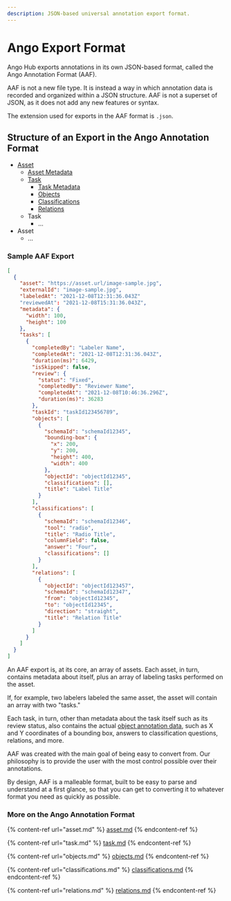 ```yaml
---
description: JSON-based universal annotation export format.
---
```


# Ango Export Format

Ango Hub exports annotations in its own JSON-based format, called the Ango Annotation Format (AAF).

AAF is not a new file type. It is instead a way in which annotation data is recorded and organized within a JSON structure. AAF is not a superset of JSON, as it does not add any new features or syntax.&#x20;

The extension used for exports in the AAF format is `.json`.

## Structure of an Export in the Ango Annotation Format

* [Asset](asset.md)
  * [Asset Metadata](asset.md#asset-object-fields)
  * [Task](task.md)
    * [Task Metadata](task.md#task-object-fields)
    * [Objects](objects.md)
    * [Classifications](classifications.md)
    * [Relations](relations.md)
  * Task
    * ...
* Asset
  * ...

### Sample AAF Export

```json
[
  {
    "asset": "https://asset.url/image-sample.jpg",
    "externalId": "image-sample.jpg",
    "labeledAt": "2021-12-08T12:31:36.043Z"
    "reviewedAt": "2021-12-08T15:31:36.043Z",
    "metadata": {
      "width": 100,
      "height": 100
    },
    "tasks": [
      {
        "completedBy": "Labeler Name",
        "completedAt": "2021-12-08T12:31:36.043Z",
        "duration(ms)": 6429,
        "isSkipped": false,
        "review": {
          "status": "Fixed",
          "completedBy": "Reviewer Name",
          "completedAt": "2021-12-08T10:46:36.296Z",
          "duration(ms)": 36283
        },
        "taskId": "taskId123456789",
        "objects": [
          {
            "schemaId": "schemaId12345",
            "bounding-box": {
              "x": 200,
              "y": 200,
              "height": 400,
              "width": 400
            },
            "objectId": "objectId12345",
            "classifications": [],
            "title": "Label Title"
          }
        ],
        "classifications": [
          {
            "schemaId": "schemaId12346",
            "tool": "radio",
            "title": "Radio Title",
            "columnField": false,
            "answer": "Four",
            "classifications": []
          }
        ],
        "relations": [
          {
            "objectId": "objectId123457",
            "schemaId": "schemaId12347",
            "from": "objectId12345",
            "to": "objectId12345",
            "direction": "straight",
            "title": "Relation Title"
          }
        ]
      }
    ]
  }
]
```

An AAF export is, at its core, an array of assets. Each asset, in turn, contains metadata about itself, plus an array of labeling tasks performed on the asset.

If, for example, two labelers labeled the same asset, the asset will contain an array with two "tasks."

Each task, in turn, other than metadata about the task itself such as its review status, also contains the actual [object annotation data](objects.md), such as X and Y coordinates of a bounding box, answers to classification questions, relations, and more.

AAF was created with the main goal of being easy to convert from. Our philosophy is to provide the user with the most control possible over their annotations.

By design, AAF is a malleable format, built to be easy to parse and understand at a first glance, so that you can get to converting it to whatever format you need as quickly as possible.

### More on the Ango Annotation Format

{% content-ref url="asset.md" %}
[asset.md](asset.md)
{% endcontent-ref %}

{% content-ref url="task.md" %}
[task.md](task.md)
{% endcontent-ref %}

{% content-ref url="objects.md" %}
[objects.md](objects.md)
{% endcontent-ref %}

{% content-ref url="classifications.md" %}
[classifications.md](classifications.md)
{% endcontent-ref %}

{% content-ref url="relations.md" %}
[relations.md](relations.md)
{% endcontent-ref %}
